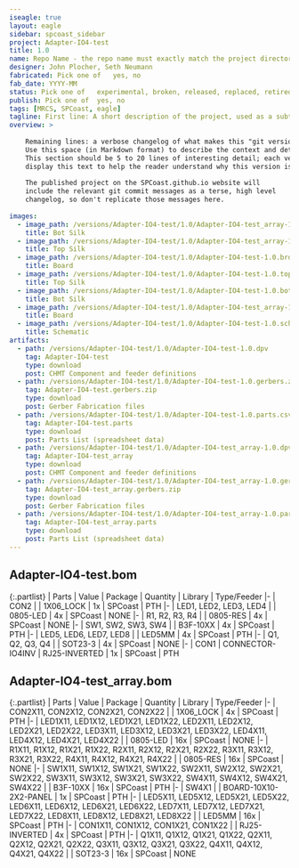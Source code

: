 ```yaml
---
iseagle: true
layout: eagle
sidebar: spcoast_sidebar
project: Adapter-IO4-test
title: 1.0
name: Repo Name - the repo name must exactly match the project directory name as well as the names of the brd and sch files
designer: John Plocher, Seth Neumann
fabricated: Pick one of   yes, no
fab_date: YYYY-MM
status: Pick one of   experimental, broken, released, replaced, retired
publish: Pick one of  yes, no
tags: [MRCS, SPCoast, eagle]
tagline: First line: A short description of the project, used as a subtitle ot tagline
overview: >
    
    Remaining lines: a verbose changelog of what makes this "git version" different from the last.
    Use this space (in Markdown format) to describe the context and details of the changes.
    This section should be 5 to 20 lines of interesting detail; each version tab in the project will 
    display this text to help the reader understand why this version is differnet...
    
    The published project on the SPCoast.github.io website will
    include the relevant git commit messages as a terse, high level
    changelog, so don't replicate those messages here.
    
images:
  - image_path: /versions/Adapter-IO4-test/1.0/Adapter-IO4-test_array-1.0.bot.brd.png
    title: Bot Silk
  - image_path: /versions/Adapter-IO4-test/1.0/Adapter-IO4-test_array-1.0.top.brd.png
    title: Top Silk
  - image_path: /versions/Adapter-IO4-test/1.0/Adapter-IO4-test-1.0.brd.png
    title: Board
  - image_path: /versions/Adapter-IO4-test/1.0/Adapter-IO4-test-1.0.top.brd.png
    title: Top Silk
  - image_path: /versions/Adapter-IO4-test/1.0/Adapter-IO4-test-1.0.bot.brd.png
    title: Bot Silk
  - image_path: /versions/Adapter-IO4-test/1.0/Adapter-IO4-test_array-1.0.brd.png
    title: Board
  - image_path: /versions/Adapter-IO4-test/1.0/Adapter-IO4-test-1.0.sch.png
    title: Schematic
artifacts:
  - path: /versions/Adapter-IO4-test/1.0/Adapter-IO4-test-1.0.dpv
    tag: Adapter-IO4-test
    type: download
    post: CHMT Component and feeder definitions
  - path: /versions/Adapter-IO4-test/1.0/Adapter-IO4-test-1.0.gerbers.zip
    tag: Adapter-IO4-test.gerbers.zip
    type: download
    post: Gerber Fabrication files
  - path: /versions/Adapter-IO4-test/1.0/Adapter-IO4-test-1.0.parts.csv
    tag: Adapter-IO4-test.parts
    type: download
    post: Parts List (spreadsheet data)
  - path: /versions/Adapter-IO4-test/1.0/Adapter-IO4-test_array-1.0.dpv
    tag: Adapter-IO4-test_array
    type: download
    post: CHMT Component and feeder definitions
  - path: /versions/Adapter-IO4-test/1.0/Adapter-IO4-test_array-1.0.gerbers.zip
    tag: Adapter-IO4-test_array.gerbers.zip
    type: download
    post: Gerber Fabrication files
  - path: /versions/Adapter-IO4-test/1.0/Adapter-IO4-test_array-1.0.parts.csv
    tag: Adapter-IO4-test_array.parts
    type: download
    post: Parts List (spreadsheet data)
---
```


## Adapter-IO4-test.bom

{:.partlist}
| Parts | Value | Package | Quantity | Library | Type/Feeder
|-
| CON2 |  | 1X06_LOCK | 1x | SPCoast | PTH
|-
| LED1, LED2, LED3, LED4 |  | 0805-LED | 4x | SPCoast | NONE
|-
| R1, R2, R3, R4 |  | 0805-RES | 4x | SPCoast | NONE
|-
| SW1, SW2, SW3, SW4 |  | B3F-10XX | 4x | SPCoast | PTH
|-
| LED5, LED6, LED7, LED8 |  | LED5MM | 4x | SPCoast | PTH
|-
| Q1, Q2, Q3, Q4 |  | SOT23-3 | 4x | SPCoast | NONE
|-
| CON1 | CONNECTOR-IO4INV | RJ25-INVERTED | 1x | SPCoast | PTH

## Adapter-IO4-test_array.bom

{:.partlist}
| Parts | Value | Package | Quantity | Library | Type/Feeder
|-
| CON2X11, CON2X12, CON2X21, CON2X22 |  | 1X06_LOCK | 4x | SPCoast | PTH
|-
| LED1X11, LED1X12, LED1X21, LED1X22, LED2X11, LED2X12, LED2X21, LED2X22, LED3X11, LED3X12, LED3X21, LED3X22, LED4X11, LED4X12, LED4X21, LED4X22 |  | 0805-LED | 16x | SPCoast | NONE
|-
| R1X11, R1X12, R1X21, R1X22, R2X11, R2X12, R2X21, R2X22, R3X11, R3X12, R3X21, R3X22, R4X11, R4X12, R4X21, R4X22 |  | 0805-RES | 16x | SPCoast | NONE
|-
| SW1X11, SW1X12, SW1X21, SW1X22, SW2X11, SW2X12, SW2X21, SW2X22, SW3X11, SW3X12, SW3X21, SW3X22, SW4X11, SW4X12, SW4X21, SW4X22 |  | B3F-10XX | 16x | SPCoast | PTH
|-
| SW4X1 |  | BOARD-10X10-2X2-PANEL | 1x | SPCoast | PTH
|-
| LED5X11, LED5X12, LED5X21, LED5X22, LED6X11, LED6X12, LED6X21, LED6X22, LED7X11, LED7X12, LED7X21, LED7X22, LED8X11, LED8X12, LED8X21, LED8X22 |  | LED5MM | 16x | SPCoast | PTH
|-
| CON1X11, CON1X12, CON1X21, CON1X22 |  | RJ25-INVERTED | 4x | SPCoast | PTH
|-
| Q1X11, Q1X12, Q1X21, Q1X22, Q2X11, Q2X12, Q2X21, Q2X22, Q3X11, Q3X12, Q3X21, Q3X22, Q4X11, Q4X12, Q4X21, Q4X22 |  | SOT23-3 | 16x | SPCoast | NONE
